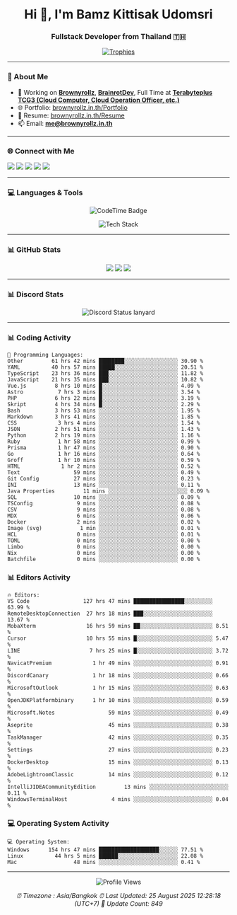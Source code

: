 <h1 align="center">Hi 👋, I'm Bamz Kittisak Udomsri</h1>
<h3 align="center">Fullstack Developer from Thailand 🇹🇭</h3>

<p align="center">
  <a href="https://github.com/ryo-ma/github-profile-trophy">
    <img src="https://github-profile-trophy.vercel.app/?username=brownyroll" alt="Trophies" />
  </a>
</p>

---

### 🔧 About Me

- 🔭 Working on [**Brownyrollz**](https://github.com/Brownyrollz), [**BrainrotDev**](https://github.com/brainrotdev), Full Time at [**Terabyteplus TCG3 (Cloud Computer, Cloud Operation Officer, etc.)**](https://tcloud.in.th)
- 🌐 Portfolio: [brownyrollz.in.th/Portfolio](https://Brownyrollz.in.th/Portfolio)
- 📄 Resume: [brownyrollz.in.th/Resume](https://Brownyrollz.in.th/Resume)
- 📫 Email: **me@brownyrollz.in.th**
---

### 🌐 Connect with Me

<p align="left">
  <a href="https://codepen.io/brownyroll" target="_blank"><img src="https://img.shields.io/badge/CodePen-000?style=for-the-badge&logo=codepen&logoColor=white" /></a>
  <a href="https://fb.com/brownyroll.bbamz" target="_blank"><img src="https://img.shields.io/badge/Facebook-1877F2?style=for-the-badge&logo=facebook&logoColor=white" /></a>
  <a href="https://instagram.com/brownyroll.darkalich" target="_blank"><img src="https://img.shields.io/badge/Instagram-E4405F?style=for-the-badge&logo=instagram&logoColor=white" /></a>
  <a href="https://www.youtube.com/c/brownyrollz" target="_blank"><img src="https://img.shields.io/badge/YouTube-FF0000?style=for-the-badge&logo=youtube&logoColor=white" /></a>
  <a href="https://discord.gg/yyJRFxTXGU" target="_blank"><img src="https://img.shields.io/badge/Discord-5865F2?style=for-the-badge&logo=discord&logoColor=white" /></a>
</p>

---

### 💻 Languages & Tools

<p align="center">
  <img href="https://codetime.dev" alt="CodeTime Badge" src="https://shields.jannchie.com/endpoint?style=flat&color=222&url=https%3A%2F%2Fapi.codetime.dev%2Fv3%2Fusers%2Fshield%3Fuid%3D34055">
  <br/>
  <!--START_SECTION:tech-->
<p align="center">
  <img src="https://skillicons.dev/icons?i=html,css,js,ts,react,nextjs,nodejs,vue,php,laravel,dotnet,django,tailwind,bootstrap,express,arduino,mysql,sqlite,mongodb,nginx,docker,git,linux,figma,postman,astro,bash,bun,cloudflare,discord,discordjs" alt="Tech Stack" />
</p>
<!--END_SECTION:tech-->
</p>

---

### 📊 GitHub Stats

<p align="center">
  <img src="https://github-readme-stats.vercel.app/api?username=brownyroll&show_icons=true" />
  <img src="https://github-readme-stats.vercel.app/api/top-langs/?username=brownyroll&layout=compact" />
  <img src="https://github-readme-streak-stats.herokuapp.com/?user=brownyroll" />
</p>

---

### 📊 Discord Stats

<p align="center">
     <img alt='Discord Status lanyard' src='https://lanyard.cnrad.dev/api/280676963885121536' />
</p>

---

<p align="center">


### 📊 Coding Activity

<!--START_SECTION:waka-->
```text
💬 Programming Languages:
Other         61 hrs 42 mins ████████░░░░░░░░░░░░░░░░░ 30.90 %
YAML          40 hrs 57 mins █████░░░░░░░░░░░░░░░░░░░░ 20.51 %
TypeScript    23 hrs 36 mins ███░░░░░░░░░░░░░░░░░░░░░░ 11.82 %
JavaScript    21 hrs 35 mins ███░░░░░░░░░░░░░░░░░░░░░░ 10.82 %
Vue.js         8 hrs 10 mins █░░░░░░░░░░░░░░░░░░░░░░░░ 4.09 %
Astro           7 hrs 3 mins █░░░░░░░░░░░░░░░░░░░░░░░░ 3.54 %
PHP            6 hrs 22 mins █░░░░░░░░░░░░░░░░░░░░░░░░ 3.19 %
Skript         4 hrs 34 mins █░░░░░░░░░░░░░░░░░░░░░░░░ 2.29 %
Bash           3 hrs 53 mins ░░░░░░░░░░░░░░░░░░░░░░░░░ 1.95 %
Markdown       3 hrs 41 mins ░░░░░░░░░░░░░░░░░░░░░░░░░ 1.85 %
CSS             3 hrs 4 mins ░░░░░░░░░░░░░░░░░░░░░░░░░ 1.54 %
JSON           2 hrs 51 mins ░░░░░░░░░░░░░░░░░░░░░░░░░ 1.43 %
Python         2 hrs 19 mins ░░░░░░░░░░░░░░░░░░░░░░░░░ 1.16 %
Ruby            1 hr 58 mins ░░░░░░░░░░░░░░░░░░░░░░░░░ 0.99 %
Prisma          1 hr 47 mins ░░░░░░░░░░░░░░░░░░░░░░░░░ 0.90 %
Go              1 hr 16 mins ░░░░░░░░░░░░░░░░░░░░░░░░░ 0.64 %
Groff           1 hr 10 mins ░░░░░░░░░░░░░░░░░░░░░░░░░ 0.59 %
HTML             1 hr 2 mins ░░░░░░░░░░░░░░░░░░░░░░░░░ 0.52 %
Text                 59 mins ░░░░░░░░░░░░░░░░░░░░░░░░░ 0.49 %
Git Config           27 mins ░░░░░░░░░░░░░░░░░░░░░░░░░ 0.23 %
INI                  13 mins ░░░░░░░░░░░░░░░░░░░░░░░░░ 0.11 %
Java Properties         11 mins ░░░░░░░░░░░░░░░░░░░░░░░░░ 0.09 %
SQL                  10 mins ░░░░░░░░░░░░░░░░░░░░░░░░░ 0.09 %
TSConfig              9 mins ░░░░░░░░░░░░░░░░░░░░░░░░░ 0.08 %
CSV                   9 mins ░░░░░░░░░░░░░░░░░░░░░░░░░ 0.08 %
MDX                   6 mins ░░░░░░░░░░░░░░░░░░░░░░░░░ 0.06 %
Docker                2 mins ░░░░░░░░░░░░░░░░░░░░░░░░░ 0.02 %
Image (svg)            1 min ░░░░░░░░░░░░░░░░░░░░░░░░░ 0.01 %
HCL                   0 mins ░░░░░░░░░░░░░░░░░░░░░░░░░ 0.01 %
TOML                  0 mins ░░░░░░░░░░░░░░░░░░░░░░░░░ 0.00 %
Limbo                 0 mins ░░░░░░░░░░░░░░░░░░░░░░░░░ 0.00 %
Nix                   0 mins ░░░░░░░░░░░░░░░░░░░░░░░░░ 0.00 %
Batchfile             0 mins ░░░░░░░░░░░░░░░░░░░░░░░░░ 0.00 %

```
<!--END_SECTION:waka-->

### 📊 Editors Activity

<!--START_SECTION:editors-->
```text
🔥 Editors:
VS Code                 127 hrs 47 mins ████████████████░░░░░░░░░ 63.99 %
RemoteDesktopConnection  27 hrs 18 mins ███░░░░░░░░░░░░░░░░░░░░░░ 13.67 %
MobaXterm                16 hrs 59 mins ██░░░░░░░░░░░░░░░░░░░░░░░ 8.51 %
Cursor                   10 hrs 55 mins █░░░░░░░░░░░░░░░░░░░░░░░░ 5.47 %
LINE                      7 hrs 25 mins █░░░░░░░░░░░░░░░░░░░░░░░░ 3.72 %
NavicatPremium             1 hr 49 mins ░░░░░░░░░░░░░░░░░░░░░░░░░ 0.91 %
DiscordCanary              1 hr 18 mins ░░░░░░░░░░░░░░░░░░░░░░░░░ 0.66 %
MicrosoftOutlook           1 hr 15 mins ░░░░░░░░░░░░░░░░░░░░░░░░░ 0.63 %
OpenJDKPlatformbinary      1 hr 10 mins ░░░░░░░░░░░░░░░░░░░░░░░░░ 0.59 %
Microsoft.Notes                 59 mins ░░░░░░░░░░░░░░░░░░░░░░░░░ 0.49 %
Aseprite                        45 mins ░░░░░░░░░░░░░░░░░░░░░░░░░ 0.38 %
TaskManager                     42 mins ░░░░░░░░░░░░░░░░░░░░░░░░░ 0.35 %
Settings                        27 mins ░░░░░░░░░░░░░░░░░░░░░░░░░ 0.23 %
DockerDesktop                   15 mins ░░░░░░░░░░░░░░░░░░░░░░░░░ 0.13 %
AdobeLightroomClassic           14 mins ░░░░░░░░░░░░░░░░░░░░░░░░░ 0.12 %
IntelliJIDEACommunityEdition         13 mins ░░░░░░░░░░░░░░░░░░░░░░░░░ 0.11 %
WindowsTerminalHost              4 mins ░░░░░░░░░░░░░░░░░░░░░░░░░ 0.04 %

```
<!--END_SECTION:editors-->

### 💻 Operating System Activity

<!--START_SECTION:os-->
```text
💻 Operating System:
Windows      154 hrs 47 mins ███████████████████░░░░░░ 77.51 %
Linux          44 hrs 5 mins ██████░░░░░░░░░░░░░░░░░░░ 22.08 %
Mac                  48 mins ░░░░░░░░░░░░░░░░░░░░░░░░░ 0.41 %
```
<!--END_SECTION:os-->
</p>

---

<p align="center">
  <img src="https://komarev.com/ghpvc/?username=brownyroll&label=Profile%20views&color=0e75b6&style=flat" alt="Profile Views" />
</p>

<!-- Metadata -->
<p align="center"> 
    <i>
        ⏰ Timezone : Asia/Bangkok
        ⏰ Last Updated: <!--LAST_UPDATED-->25 August 2025 12:28:18 (UTC+7)<!--END_LAST_UPDATED-->
        🔄️ Update Count: <!--UPDATE_COUNT-->849<!--END_UPDATE_COUNT-->
    </i>
</p>
